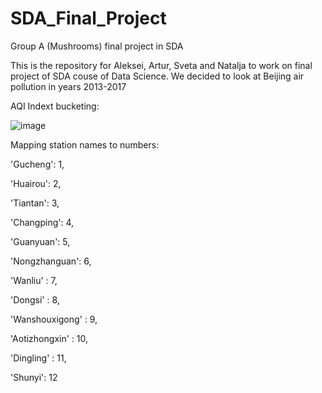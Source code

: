 # SDA_Final_Project
Group A (Mushrooms) final project in SDA

This is the repository for Aleksei, Artur, Sveta and Natalja to work on final project of SDA couse of Data Science.
We decided to look at Beijing air pollution in years 2013-2017

AQI Indext bucketing:

![image](https://github.com/Natashik85/SDA_Final_Project/assets/117021989/bc4034e7-03d4-47b2-adab-98dc56743ee4)


Mapping station names to numbers:

'Gucheng': 1, 

'Huairou': 2, 

'Tiantan': 3, 

'Changping': 4, 

'Guanyuan': 5, 

'Nongzhanguan': 6, 

'Wanliu' : 7, 

'Dongsi' : 8, 

'Wanshouxigong' : 9, 

'Aotizhongxin' : 10, 

'Dingling' : 11, 

'Shunyi': 12 

